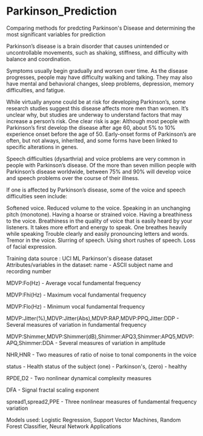 # Parkinson_Prediction

Comparing methods for predcting Parkinson's Disease and determining the most significant variables for prediction

Parkinson’s disease is a brain disorder that causes unintended or uncontrollable movements, such as shaking, stiffness, and difficulty with balance and coordination.

Symptoms usually begin gradually and worsen over time. As the disease progresses, people may have difficulty walking and talking. They may also have mental and behavioral changes, sleep problems, depression, memory difficulties, and fatigue.

While virtually anyone could be at risk for developing Parkinson’s, some research studies suggest this disease affects more men than women. It’s unclear why, but studies are underway to understand factors that may increase a person’s risk. One clear risk is age: Although most people with Parkinson’s first develop the disease after age 60, about 5% to 10% experience onset before the age of 50. Early-onset forms of Parkinson’s are often, but not always, inherited, and some forms have been linked to specific alterations in genes.

Speech difficulties (dysarthria) and voice problems are very common in people with Parkinson’s disease. Of the more than seven million people with Parkinson’s disease worldwide, between 75% and 90% will develop voice and speech problems over the course of their illness.

If one is affected by Parkinson’s disease, some of the voice and speech difficulties seen include:

Softened voice. Reduced volume to the voice.
Speaking in an unchanging pitch (monotone).
Having a hoarse or strained voice.
Having a breathiness to the voice. Breathiness in the quality of voice that is easily heard by your listeners. It takes more effort and energy to speak. One breathes heavily while speaking
Trouble clearly and easily pronouncing letters and words.
Tremor in the voice.
Slurring of speech.
Using short rushes of speech.
Loss of facial expression.

Training data source : UCI ML Parkinson's disease dataset
Attributes/variables in the dataset:
name - ASCII subject name and recording number

MDVP:Fo(Hz) - Average vocal fundamental frequency

MDVP:Fhi(Hz) - Maximum vocal fundamental frequency

MDVP:Flo(Hz) - Minimum vocal fundamental frequency

MDVP:Jitter(%),MDVP:Jitter(Abs),MDVP:RAP,MDVP:PPQ,Jitter:DDP - Several measures of variation in fundamental frequency

MDVP:Shimmer,MDVP:Shimmer(dB),Shimmer:APQ3,Shimmer:APQ5,MDVP:APQ,Shimmer:DDA - Several measures of variation in amplitude

NHR,HNR - Two measures of ratio of noise to tonal components in the voice

status - Health status of the subject (one) - Parkinson's, (zero) - healthy

RPDE,D2 - Two nonlinear dynamical complexity measures

DFA - Signal fractal scaling exponent

spread1,spread2,PPE - Three nonlinear measures of fundamental frequency variation

Models used: Logistic Regression, Support Vector Machines, Random Forest Classifier, Neural Network Applications
